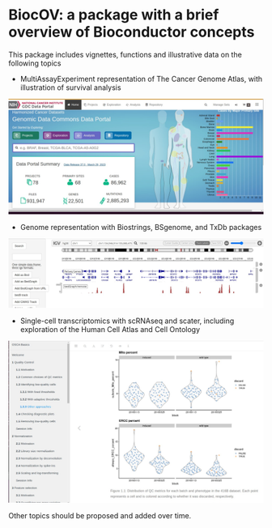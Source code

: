 

# BiocOV: a package with a brief overview of Bioconductor concepts

This package includes vignettes, functions and illustrative data on the
following topics

- MultiAssayExperiment representation of The Cancer Genome Atlas, with
illustration of survival analysis

![](man/figures/tcgaface.jpg)

- Genome representation with Biostrings, BSgenome, and TxDb packages

![](man/figures/igvtx.jpg)

- Single-cell transcriptomics with scRNAseq and scater, including
exploration of the Human Cell Atlas and Cell Ontology

![](man/figures/scqc.jpg)

Other topics should be proposed and added over time.

